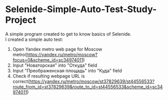 # Selenide-Simple-Auto-Test-Study-Project
 
A simple program created to get to know basics of Selenide.  
I created a simple auto test:  
1) Open Yandex metro web page for Moscow metro(https://yandex.ru/metro/moscow?focus=0&scheme_id=sc34974011)  
2) Input "Новаторская" into "Откуда" field  
3) Input "Преображенская площадь" into "Куда" field  
4) Check if resulting webpage URL is correct(https://yandex.ru/metro/moscow/st37829639/st44556533?route_from_id=st37829639&route_to_id=st44556533&scheme_id=sc34974011)
